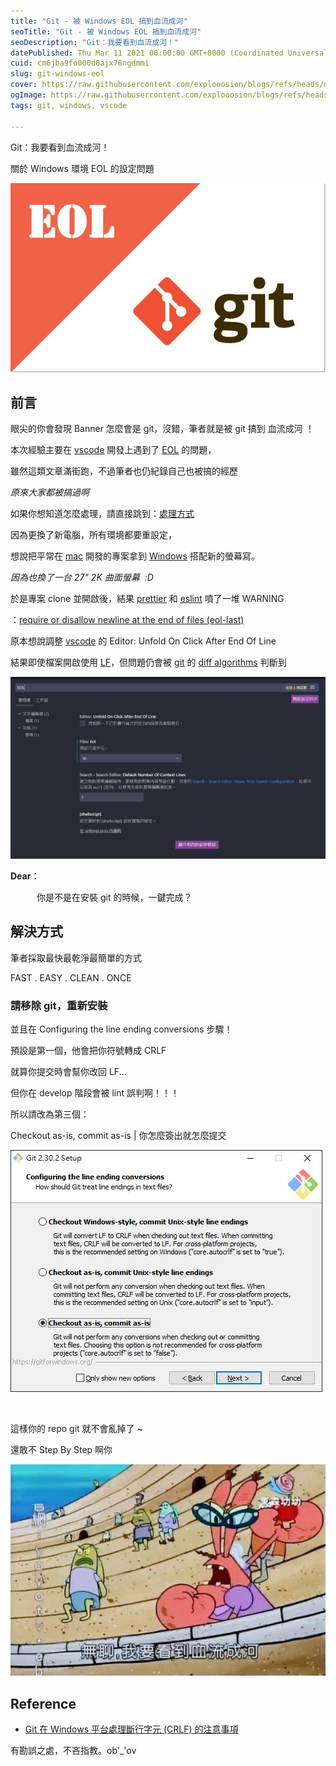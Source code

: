 ```yaml
---
title: "Git - 被 Windows EOL 搞到血流成河"
seoTitle: "Git - 被 Windows EOL 搞到血流成河"
seoDescription: "Git：我要看到血流成河！"
datePublished: Thu Mar 11 2021 00:00:00 GMT+0000 (Coordinated Universal Time)
cuid: cm6jba9fo000d0ajx78ngdmmi
slug: git-windows-eol
cover: https://raw.githubusercontent.com/explooosion/blogs/refs/heads/main/docs/images/2021-03-11_Git%20-%20%E8%A2%AB%20Windows%20EOL%20%E6%90%9E%E5%88%B0%E8%A1%80%E6%B5%81%E6%88%90%E6%B2%B3/banner/1615452125.png
ogImage: https://raw.githubusercontent.com/explooosion/blogs/refs/heads/main/docs/images/2021-03-11_Git%20-%20%E8%A2%AB%20Windows%20EOL%20%E6%90%9E%E5%88%B0%E8%A1%80%E6%B5%81%E6%88%90%E6%B2%B3/banner/1615452125.png
tags: git, windows, vscode

---
```


Git：我要看到血流成河！

關於 Windows 環境 EOL 的設定問題

[![1615452125.png](https://raw.githubusercontent.com/explooosion/blogs/refs/heads/main/docs/images/2021-03-11_Git%20-%20%E8%A2%AB%20Windows%20EOL%20%E6%90%9E%E5%88%B0%E8%A1%80%E6%B5%81%E6%88%90%E6%B2%B3/1615452125.png)](https://dotblogsfile.blob.core.windows.net/user/robby/8aae20a4-239b-4ced-8818-fd143afca27d/1615452125.png)

前言
--

眼尖的你會發現 Banner 怎麼會是 git，沒錯，筆者就是被 git 搞到 血流成河 ！

本次經驗主要在 [vscode](https://code.visualstudio.com/) 開發上遇到了 [EOL](https://zh.wikipedia.org/wiki/%E6%8F%9B%E8%A1%8C) 的問題，

雖然這類文章滿街跑，不過筆者也仍紀錄自己也被搞的經歷

_原來大家都被搞過啊_

如果你想知道怎麼處理，請直接跳到：[處理方式](#1)

因為更換了新電腦，所有環境都要重設定，

想說把平常在 [mac](https://www.google.com/search?q=mac&oq=mac&aqs=chrome..69i57j0i433j69i65l3j69i61l3.196j0j4&sourceid=chrome&ie=UTF-8) 開發的專案拿到 [Windows](https://www.google.com/search?q=Windows&oq=Windows&aqs=chrome..69i57j69i59l2j69i65l3j69i60l2.226j0j9&sourceid=chrome&ie=UTF-8) 搭配新的螢幕寫。

_因為也換了一台 27" 2K 曲面螢幕  :D_

於是專案 clone 並開啟後，結果 [prettier](https://prettier.io/) 和 [eslint](https://eslint.org/) 噴了一堆 WARNING

：[require or disallow newline at the end of files (eol-last)](https://eslint.org/docs/rules/eol-last)

原本想說調整 [vscode](https://code.visualstudio.com/) 的 Editor: Unfold On Click After End Of Line

結果即使檔案開啟使用 [LF](https://zh.wikipedia.org/wiki/%E6%8F%9B%E8%A1%8C)，但問題仍會被 [git](https://git-scm.com/) 的 [diff algorithms](https://medium.com/@gabrielschade/how-git-diff-works-a-sample-with-f-af3e3737963) 判斷到

[![1615450639.png](https://raw.githubusercontent.com/explooosion/blogs/refs/heads/main/docs/images/2021-03-11_Git%20-%20%E8%A2%AB%20Windows%20EOL%20%E6%90%9E%E5%88%B0%E8%A1%80%E6%B5%81%E6%88%90%E6%B2%B3/1615450639.png)](https://dotblogsfile.blob.core.windows.net/user/robby/8aae20a4-239b-4ced-8818-fd143afca27d/1615450639.png)

**Dear：**　

　　　你是不是在安裝 git 的時候，一鍵完成？ 

解決方式
----

筆者採取最快最乾淨最簡單的方式

FAST . EASY . CLEAN . ONCE

### 請移除 git，重新安裝

並且在 Configuring the line ending conversions 步驟！

預設是第一個，他會把你符號轉成 CRLF 

就算你提交時會幫你改回 LF...

但你在 develop 階段會被 lint 誤判啊！！！ 

所以請改為第三個：

Checkout as-is, commit as-is | 你怎麼簽出就怎麼提交

[![1615451193.png](https://raw.githubusercontent.com/explooosion/blogs/refs/heads/main/docs/images/2021-03-11_Git%20-%20%E8%A2%AB%20Windows%20EOL%20%E6%90%9E%E5%88%B0%E8%A1%80%E6%B5%81%E6%88%90%E6%B2%B3/1615451193.png)](https://dotblogsfile.blob.core.windows.net/user/robby/8aae20a4-239b-4ced-8818-fd143afca27d/1615451193.png)

  
 

這樣你的 repo git 就不會亂掉了 ~

還敢不 Step By Step 啊你

[![1615451953.jpg](https://raw.githubusercontent.com/explooosion/blogs/refs/heads/main/docs/images/2021-03-11_Git%20-%20%E8%A2%AB%20Windows%20EOL%20%E6%90%9E%E5%88%B0%E8%A1%80%E6%B5%81%E6%88%90%E6%B2%B3/1615451953.jpg)](https://dotblogsfile.blob.core.windows.net/user/robby/8aae20a4-239b-4ced-8818-fd143afca27d/1615451953.jpg)

Reference
---------

*   [Git 在 Windows 平台處理斷行字元 (CRLF) 的注意事項](https://blog.miniasp.com/post/2013/09/15/Git-for-Windows-Line-Ending-Conversion-Notes)

有勘誤之處，不吝指教。ob'\_'ov